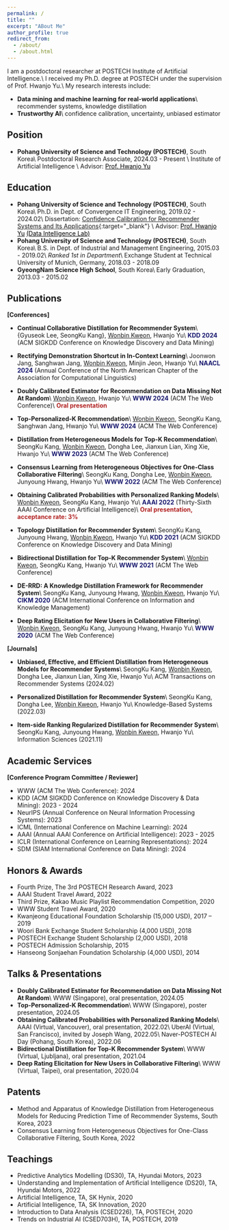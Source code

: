 ```yaml
---
permalink: /
title: ""
excerpt: "ABout Me"
author_profile: true
redirect_from: 
  - /about/
  - /about.html
---
```

I am a postdoctoral researcher at POSTECH Institute of Artificial Intelligence.\\
I received my Ph.D. degree at POSTECH under the supervision of Prof. Hwanjo Yu.\\
My research interests include:
- **Data mining and machine learning for real-world applications**\\
recommender systems, knowledge distillation
- **Trustworthy AI**\\
confidence calibration, uncertainty, unbiased estimator

Position
------
- **Pohang University of Science and Technology (POSTECH)**, South Korea\\
Postdoctoral Research Associate, 2024.03 - Present \\
Institute of Artificial Intelligence \\
Advisor: <a href="https://sites.google.com/view/postechdi/member/faculty?authuser=0" target="_blank" style="color: black; text-decoration: underline;">Prof. Hwanjo Yu</a>

Education
------
- **Pohang University of Science and Technology (POSTECH)**, South Korea\\
Ph.D. in Dept. of Convergence IT Engineering, 2019.02 - 2024.02\\
Dissertation: [Confidence Calibration for Recommender Systems and Its Applications](https://arxiv.org/pdf/2402.16325.pdf){:target="_blank"} \\
Advisor: <a href="https://sites.google.com/view/postechdi/member/faculty?authuser=0" target="_blank" style="color: black; text-decoration: underline;">Prof. Hwanjo Yu</a> <a href="https://sites.google.com/view/postechdi" target="_blank" style="color: black; text-decoration: underline;">(Data Intelligence Lab)</a>
- **Pohang University of Science and Technology (POSTECH)**, South Korea\\
B.S. in Dept. of Industrial and Management Engineering, 2015.03 - 2019.02\\
*Ranked 1st in Department*\\
Exchange Student at Technical University of Munich, Germany, 2018.03 - 2018.09
- **GyeongNam Science High School**, South Korea\\
Early Graduation, 2013.03 - 2015.02

Publications
-----
**[Conferences]**
- **Continual Collaborative Distillation for Recommender System**\\
	{Gyuseok Lee, SeongKu Kang}, <u>Wonbin Kweon</u>, Hwanjo Yu\\
<span style="color:midnightblue">**KDD 2024**</span> (ACM SIGKDD Conference on Knowledge Discovery and Data Mining)

- **Rectifying Demonstration Shortcut in In-Context Learning**\\
Joonwon Jang, Sanghwan Jang, <u>Wonbin Kweon</u>, Minjin Jeon, Hwanjo Yu\\
<span style="color:midnightblue">**NAACL 2024**</span> (Annual Conference of the North American Chapter of the Association for Computational Linguistics)

- **Doubly Calibrated Estimator for Recommendation on Data Missing Not At Random**\\
<u>Wonbin Kweon</u>, Hwanjo Yu\\
<span style="color:midnightblue">**WWW 2024**</span> (ACM The Web Conference)\\
<span style="color:firebrick">**Oral presentation**</span>

- **Top-Personalized-K Recommendation**\\
<u>Wonbin Kweon</u>, SeongKu Kang, Sanghwan Jang, Hwanjo Yu\\
<span style="color:midnightblue">**WWW 2024**</span> (ACM The Web Conference)

- **Distillation from Heterogeneous Models for Top-K Recommendation**\\
SeongKu Kang, <u>Wonbin Kweon</u>, Dongha Lee, Jianxun Lian, Xing Xie, Hwanjo Yu\\
<span style="color:midnightblue">**WWW 2023**</span> (ACM The Web Conference)

- **Consensus Learning from Heterogeneous Objectives for One-Class Collaborative Filtering**\\
SeongKu Kang, Dongha Lee, <u>Wonbin Kweon</u>, Junyoung Hwang, Hwanjo Yu\\
<span style="color:midnightblue">**WWW 2022**</span> (ACM The Web Conference)

- **Obtaining Calibrated Probabilities with Personalized Ranking Models**\\
<u>Wonbin Kweon</u>, SeongKu Kang, Hwanjo Yu\\
<span style="color:midnightblue">**AAAI 2022**</span> (Thirty-Sixth AAAI Conference on Artificial Intelligence)\\
<span style="color:firebrick">**Oral presentation, acceptance rate: 3%**</span>

- **Topology Distillation for Recommender System**\\
SeongKu Kang, Junyoung Hwang, <u>Wonbin Kweon</u>, Hwanjo Yu\\
<span style="color:midnightblue">**KDD 2021**</span> (ACM SIGKDD Conference on Knowledge Discovery and Data Mining)

- **Bidirectional Distillation for Top-K Recommender System**\\
<u>Wonbin Kweon</u>, SeongKu Kang, Hwanjo Yu\\
<span style="color:midnightblue">**WWW 2021**</span> (ACM The Web Conference)

- **DE-RRD: A Knowledge Distillation Framework for Recommender System**\\
SeongKu Kang, Junyoung Hwang, <u>Wonbin Kweon</u>, Hwanjo Yu\\
<span style="color:midnightblue">**CIKM 2020**</span> (ACM International Conference on Information and Knowledge Management)

- **Deep Rating Elicitation for New Users in Collaborative Filtering**\\
<u>Wonbin Kweon</u>, SeongKu Kang, Junyoung Hwang, Hwanjo Yu\\
<span style="color:midnightblue">**WWW 2020**</span> (ACM The Web Conference)

**[Journals]**
- **Unbiased, Effective, and Efficient Distillation from Heterogeneous Models for Recommender Systems**\\
SeongKu Kang, <u>Wonbin Kweon</u>, Dongha Lee, Jianxun Lian, Xing Xie, Hwanjo Yu\\
ACM Transactions on Recommender Systems (2024.02)

- **Personalized Distillation for Recommender System**\\
SeongKu Kang, Dongha Lee, <u>Wonbin Kweon</u>, Hwanjo Yu\\
Knowledge-Based Systems (2022.03)

- **Item-side Ranking Regularized Distillation for Recommender System**\\
SeongKu Kang, Junyoung Hwang, <u>Wonbin Kweon</u>, Hwanjo Yu\\
Information Sciences (2021.11)

Academic Services
-----
**[Conference Program Committee / Reviewer]**
- WWW (ACM The Web Conference): 2024
- KDD (ACM SIGKDD Conference on Knowledge Discovery & Data Mining): 2023 - 2024
- NeurIPS (Annual Conference on Neural Information Processing Systems): 2023
- ICML (International Conference on Machine Learning): 2024
- AAAI (Annual AAAI Conference on Artificial Intelligence): 2023 - 2025
- ICLR (International Conference on Learning Representations): 2024
- SDM (SIAM International Conference on Data Mining): 2024

Honors & Awards
-----
- Fourth Prize, The 3rd POSTECH Research Award, 2023
- AAAI Student Travel Award, 2022
- Third Prize, Kakao Music Playlist Recommendation Competition, 2020
- WWW Student Travel Award, 2020
- Kwanjeong Educational Foundation Scholarship (15,000 USD), 2017 – 2019
- Woori Bank Exchange Student Scholarship (4,000 USD), 2018
- POSTECH Exchange Student Scholarship (2,000 USD), 2018
- POSTECH Admission Scholarship, 2015
- Hanseong Sonjaehan Foundation Scholarship (4,000 USD), 2014

Talks & Presentations
-----
- **Doubly Calibrated Estimator for Recommendation on Data Missing Not At Random**\\
WWW (Singapore), oral presentation, 2024.05
- **Top-Personalized-K Recommendation**\\
WWW (Singapore), poster presentation, 2024.05
- **Obtaining Calibrated Probabilities with Personalized Ranking Models**\\
AAAI (Virtual, Vancouver), oral presentation, 2022.02\\
UberAI (Virtual, San Francisco), invited by Joseph Wang, 2022.05\\
Naver-POSTECH AI Day (Pohang, South Korea), 2022.06
- **Bidirectional Distillation for Top-K Recommender System**\\
WWW (Virtual, Ljubljana), oral presentation, 2021.04
- **Deep Rating Elicitation for New Users in Collaborative Filtering**\\
WWW (Virtual, Taipei), oral presentation, 2020.04

Patents
-----
- Method and Apparatus of Knowledge Distillation from Heterogeneous Models for Reducing Prediction Time of Recommender Systems, South Korea, 2023
- Consensus Learning from Heterogeneous Objectives for One-Class Collaborative Filtering, South Korea, 2022

Teachings
-----
- Predictive Analytics Modelling (DS30), TA, Hyundai Motors, 2023
- Understanding and Implementation of Artificial Intelligence (DS20), TA, Hyundai Motors, 2022
- Artificial Intelligence, TA, SK Hynix, 2020
- Artificial Intelligence, TA, SK Innovation, 2020
- Introduction to Data Analysis (CSED226), TA, POSTECH, 2020
- Trends on Industrial AI (CSED703H), TA, POSTECH, 2019